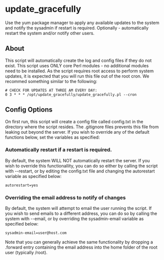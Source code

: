 # update_gracefully

Use the yum package manager to apply any available updates to the system and notify the sysadmin if restart is required.  Optionally - automatically restart the 
system and/or notify other users.

## About

This script will automatically create the log and config files if they do not exist.  This script uses ONLY core Perl modules - no additional modules need to be 
installed.  As the script requires root access to perform system updates, it is expected that you will run this file out of the root cron.  We recommed something 
similar to the following:

```
# CHECK FOR UPDATES AT THREE AM EVERY DAY:
0 3 * * * /opt/update_gracefully/update_gracefully.pl --cron
```

## Config Options

On first run, this script will create a config file called config.txt in the directory where the script resides.  The .gitignore files prevents this file from 
leaking out beyond the server.  If you wish to override any of the default functions below, set the variables as specified:

### Automatically restart if a restart is required.

By default, the system WILL NOT automatically restart the server.  If you wish to override this functionallity, you can do so either by calling the script with 
--restart, or by editing the config.txt file and changing the autorestart variable as specified below:

```
autorestart=yes
```

### Overriding the email address to notify of changes

By default, the system will attempt to email the user running the script.  If you wish to send emails to a different address, you can do so by calling the system 
with --email, or by overriding the sysadmin-email variable as specified below:

```
sysadmin-email=user@host.com
```

Note that you can generally achieve the same functionality by dropping a .forward entry containing the email address into the home folder of the root user 
(typically /root).

